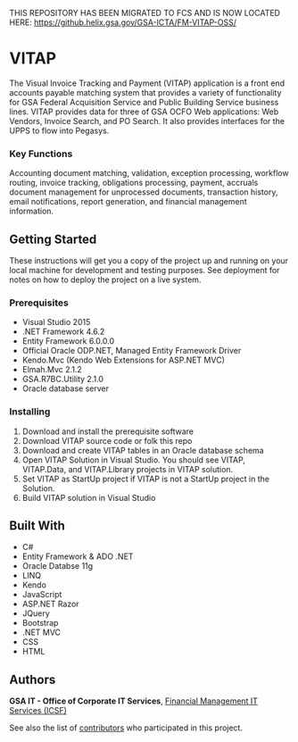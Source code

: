 THIS REPOSITORY HAS BEEN MIGRATED TO FCS AND IS NOW LOCATED HERE: https://github.helix.gsa.gov/GSA-ICTA/FM-VITAP-OSS/

# VITAP
The Visual Invoice Tracking and Payment (VITAP) application is a front end accounts payable matching system that provides a variety of functionality for GSA Federal Acquisition Service and Public Building Service business lines. VITAP provides data for three of GSA OCFO Web applications: Web Vendors, Invoice Search, and PO Search. It also provides interfaces for the UPPS to flow into Pegasys. 

### Key Functions 
Accounting document matching, validation, exception processing, workflow routing, invoice tracking, obligations processing, payment, accruals document management for unprocessed documents, transaction history, email notifications, report generation, and financial management information.

## Getting Started
These instructions will get you a copy of the project up and running on your local machine for development and testing purposes. See deployment for notes on how to deploy the project on a live system.

### Prerequisites
- Visual Studio 2015
- .NET Framework 4.6.2
- Entity Framework 6.0.0.0
- Official Oracle ODP.NET, Managed Entity Framework Driver
- Kendo.Mvc (Kendo Web Extensions for ASP.NET MVC)
- Elmah.Mvc 2.1.2
- GSA.R7BC.Utility 2.1.0
- Oracle database server

### Installing
1. Download and install the prerequisite software
2. Download VITAP source code or folk this repo
3. Download and create VITAP tables in an Oracle database schema
4. Open VITAP Solution in Visual Studio.  You should see VITAP, VITAP.Data, and VITAP.Library projects in VITAP solution. 
5. Set VITAP as StartUp project if VITAP is not a StartUp project in the Solution. 
6. Build VITAP solution in Visual Studio

## Built With
- C#
- Entity Framework & ADO .NET
- Oracle Databse 11g
- LINQ
- Kendo
- JavaScript
- ASP.NET Razor
- JQuery
- Bootstrap
- .NET MVC
- CSS
- HTML

## Authors

**GSA IT - Office of Corporate IT Services**, [Financial Management IT Services (ICSF)](https://github.com/orgs/GSA/teams/corporate-it-services/members)

See also the list of [contributors](https://github.com/GSA/FM-VITAP/graphs/contributors) who participated in this project.
